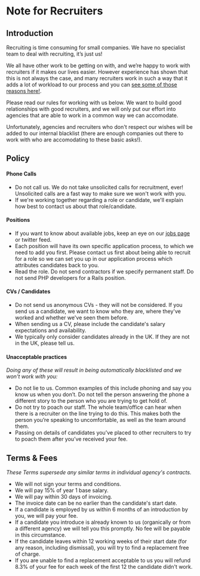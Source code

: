 # Note for Recruiters

## Introduction

Recruiting is time consuming for small companies. We have no specialist team to deal with recruiting, it’s just us!

We all have other work to be getting on with, and we’re happy to work with recruiters if it makes our lives easier. However experience has shown that this is not always the case, and many recruiters work in such a way that it adds a lot of workload to our process and you can [see some of those reasons here!](overhead_reasons.md).

Please read our rules for working with us below. We want to build good relationships with good recruiters, and we will only put our effort into agencies that are able to work in a common way we can accomodate.

Unfortunately, agencies and recruiters who don't respect our wishes will be added to our internal blacklist (there are enough companies out there to work with who are accomodating to these basic asks!).

## Policy

#### Phone Calls
* Do not call us. We do not take unsolicited calls for recruitment, ever! Unsolicited calls are a fast way to make sure we won't work with you.
* If we're working together regarding a role or candidate, we'll explain how best to contact us about that role/candidate.

#### Positions
* If you want to know about available jobs, keep an eye on our [jobs page](https://akkroo.com/jobs) or twitter feed.
* Each position will have its own specific application process, to which we need to add you first. Please contact us first about being able to recruit for a role so we can set you up in our application process which attributes candidates back to you.
* Read the role. Do not send contractors if we specify permanent staff. Do not send PHP developers for a Rails position.

#### CVs /  Candidates
* Do not send us anonymous CVs - they will not be considered. If you send us a candidate, we want to know who they are, where they've worked and whether we've seen them before.
* When sending us a CV, please include the candidate's salary expectations and availability.
* We typically only consider candidates already in the UK. If they are not in the UK, please tell us.

#### Unacceptable practices

_Doing any of these will result in being automatically blacklisted and we won't work with you:_

* Do not lie to us. Common examples of this include phoning and say you know us when you don’t. Do not tell the person answering the phone a different story to the person who you are trying to get hold of.
* Do not try to poach our staff. The whole team/office can hear when there is a recruiter on the line trying to do this. This makes both the person you’re speaking to uncomfortable, as well as the team around them.
* Passing on details of candidates you’ve placed to other recruiters to try to poach them after you’ve received your fee.


## Terms & Fees

_These Terms supersede any similar terms in individual agency's contracts._

* We will not sign your terms and conditions. 
* We will pay 15% of year 1 base salary.
* We will pay within 30 days of invoicing.
* The invoice date can be no earlier than the candidate's start date.
* If a candidate is employed by us within 6 months of an introduction by you, we will pay your fee.
* If a candidate you introduce is already known to us (organically or from a different agency) we will tell you this promptly. No fee will be payable in this circumstance.
* If the candidate leaves within 12 working weeks of their start date (for any reason, including dismissal), you will try to find a replacement free of charge.
* If you are unable to find a replacement acceptable to us you will refund 8.3% of your fee for each week of the first 12 the candidate didn't work.
